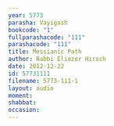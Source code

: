 ```yaml
---
year: 5773
parasha: Vayigash
bookcode: "1"
fullparashacode: "111"
parashacode: "111"
title: Messianic Path
author: Rabbi Eliezer Hirsch
date: 2012-12-22
id: 57731111
filename: 5773-111-1
layout: audio
moment: 
shabbat: 
occasion: 
---
```

